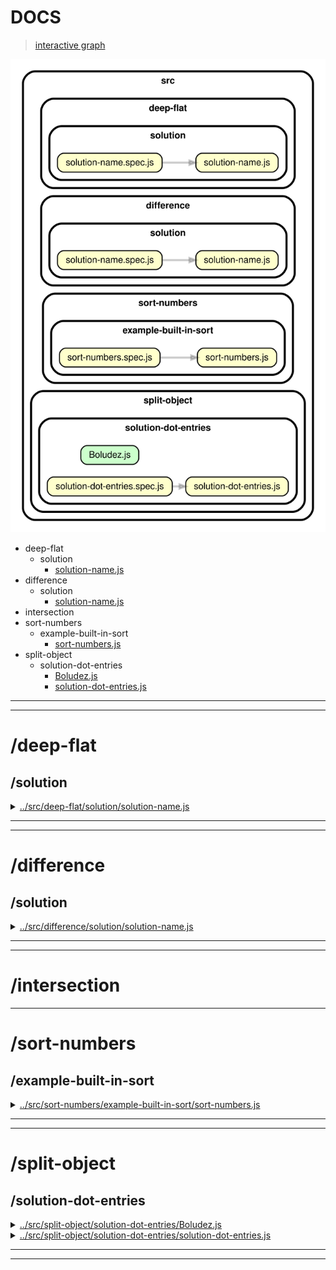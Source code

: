 <!-- BEGIN TITLE -->

# DOCS

<!-- END TITLE -->

<!-- BEGIN TREE -->

> [interactive graph](./dependency-graph.html)

![dependency graph](./dependency-graph.svg)

<!-- END TREE -->

<!-- BEGIN TOC -->

- deep-flat
  - solution
    - [solution-name.js](#srcdeep-flatsolutionsolution-namejs)
- difference
  - solution
    - [solution-name.js](#srcdifferencesolutionsolution-namejs)
- intersection
- sort-numbers
  - example-built-in-sort
    - [sort-numbers.js](#srcsort-numbersexample-built-in-sortsort-numbersjs)
- split-object
  - solution-dot-entries
    - [Boludez.js](#srcsplit-objectsolution-dot-entriesBoludezjs)
    - [solution-dot-entries.js](#srcsplit-objectsolution-dot-entriessolution-dot-entriesjs)

---

<!-- END TOC -->

---

<!-- BEGIN DOCS -->

# /deep-flat

## /solution

<details><summary><a href="../../src/deep-flat/solution/solution-name.js" id="srcdeep-flatsolutionsolution-namejs">../src/deep-flat/solution/solution-name.js</a></summary>

<a name="solutionName"></a>

## solutionName ⇒ <code>array</code>

Flattening a nested array.

**Returns**: <code>array</code> - A flatten array.

| Param         | Type               | Default         | Description                   |
| ------------- | ------------------ | --------------- | ----------------------------- |
| [nestedArray] | <code>array</code> | <code>[]</code> | A nested array to be flatten. |

</details>

---

---

# /difference

## /solution

<details><summary><a href="../../src/difference/solution/solution-name.js" id="srcdifferencesolutionsolution-namejs">../src/difference/solution/solution-name.js</a></summary>

<a name="solutionName"></a>

## solutionName

</details>

---

---

# /intersection

---

# /sort-numbers

## /example-built-in-sort

<details><summary><a href="../../src/sort-numbers/example-built-in-sort/sort-numbers.js" id="srcsort-numbersexample-built-in-sortsort-numbersjs">../src/sort-numbers/example-built-in-sort/sort-numbers.js</a></summary>

<a name="sortNumbers"></a>

## sortNumbers ⇒ <code>Array.&lt;number&gt;</code>

Sorts an array of numbers from smallest to largest.

Returns a new array without modifying the original array.

Does not need to support: NaN, Infinity, -Infinity.

**Returns**: <code>Array.&lt;number&gt;</code> - A new array with the same numbers, but sorted.

| Param          | Type                              | Default         | Description                   |
| -------------- | --------------------------------- | --------------- | ----------------------------- |
| [arrOfNumbers] | <code>Array.&lt;number&gt;</code> | <code>[]</code> | The array of numbers to sort. |

**Example**

```js
sortNumbers([1.5, 1, -1.5, 0, -1]);
// -> [-1.5, -1, 0, 1, 1.5]
```

**Example**

```js
sortNumbers([-1, 0, 1]);
// -> [-1, 0, 1]
```

</details>

---

---

# /split-object

## /solution-dot-entries

<details><summary><a href="../../src/split-object/solution-dot-entries/Boludez.js" id="srcsplit-objectsolution-dot-entriesBoludezjs">../src/split-object/solution-dot-entries/Boludez.js</a></summary>

</details>

<details><summary><a href="../../src/split-object/solution-dot-entries/solution-dot-entries.js" id="srcsplit-objectsolution-dot-entriessolution-dot-entriesjs">../src/split-object/solution-dot-entries/solution-dot-entries.js</a></summary>

<a name="objectSplitter"></a>

## objectSplitter ⇒ <code>Array</code>

Splitting an Object into and Array of Arrays.

Returns a new array with one array for each key/value pair from the original object.

**Returns**: <code>Array</code> - Array of arrays.

| Param     | Type                | Default         | Description                                                    |
| --------- | ------------------- | --------------- | -------------------------------------------------------------- |
| [toSplit] | <code>object</code> | <code>{}</code> | The Object which will be split into arrays of keys and values. |

**Example**

```js
objectSplitter({ a: "Du", b: "Du Hast", c: "Du Hast Mich" });
// -> [[ "a", "Du" ], [ "b", "Du Hast" ], [ "c", "Du Hast Mich" ]]
```

</details>

---

---

<!-- END DOCS -->
